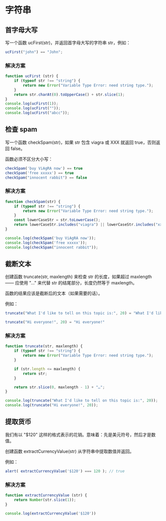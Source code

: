 # 字符串

## 首字母大写

写一个函数 ucFirst(str)，并返回首字母大写的字符串 str，例如：

``` javascript
ucFirst("john") == "John";
```

### 解决方案

``` javascript
function ucFirst (str) {
    if (typeof str !== "string") {
        return new Error("Variable Type Error: need string type.");
    }
    return str.charAt(0).toUpperCase() + str.slice(1);
}
console.log(ucFirst(1));
console.log(ucFirst(""));
console.log(ucFirst("abcc"));
```

## 检查 spam

写一个函数 checkSpam(str)，如果 str 包含 viagra 或 XXX 就返回 true，否则返回 false。

函数必须不区分大小写：

``` javascript
checkSpam('buy ViAgRA now') == true
checkSpam('free xxxxx') == true
checkSpam("innocent rabbit") == false
```

### 解决方案

``` javascript
function checkSpam(str) {
    if (typeof str !== "string") {
        return new Error("Variable Type Error: need string type.");
    }
    const lowerCaseStr = str.toLowerCase();
    return lowerCaseStr.includes("viagra") || lowerCaseStr.includes("xxx");
}

console.log(checkSpam('buy ViAgRA now'));
console.log(checkSpam('free xxxxx'));
console.log(checkSpam("innocent rabbit"));
```

## 截断文本

创建函数 truncate(str, maxlength) 来检查 str 的长度，如果超过 maxlength —— 应使用 "…" 来代替 str 的结尾部分，长度仍然等于 maxlength。

函数的结果应该是截断后的文本（如果需要的话）。

例如：

``` javascript
truncate("What I'd like to tell on this topic is:", 20) = "What I'd like to te…"

truncate("Hi everyone!", 20) = "Hi everyone!"
```

### 解决方案

``` javascript
function truncate(str, maxlength) {
    if (typeof str !== "string") {
        return new Error("Variable Type Error: need string type.");
    }

    if (str.length <= maxlength) {
        return str;
    }

    return str.slice(0, maxlength - 1) + "…";
}

console.log(truncate("What I'd like to tell on this topic is:", 20));
console.log(truncate("Hi everyone!", 20));
```

## 提取货币

我们有以 "$120" 这样的格式表示的花销。意味着：先是美元符号，然后才是数值。

创建函数 extractCurrencyValue(str) 从字符串中提取数值并返回。

例如：

``` javascript
alert( extractCurrencyValue('$120') === 120 ); // true
```

### 解决方案

``` javascript
function extractCurrencyValue (str) {
    return Number(str.slice(1));
}

console.log(extractCurrencyValue('$120'))
```